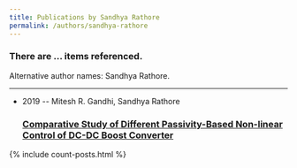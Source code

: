 ```yaml
---
title: Publications by Sandhya Rathore
permalink: /authors/sandhya-rathore
---
```


<h3 id="number-posts">There are ... items referenced.</h3>
<p id='info-authors'>Alternative author names: Sandhya Rathore.</p>
<hr />
<ul class="post-list">
<li><span class='post-meta'>2019 -- Mitesh R. Gandhi, Sandhya Rathore</span><h3><a class='post-link' href="{{ site.baseurl }}/comparative-study-of-different-passivity-based-non-linear-control-of-dc-dc-boost-converter">Comparative Study of Different Passivity-Based Non-linear Control of DC-DC Boost Converter</a></h3></li>

</ul>
{% include count-posts.html %}
